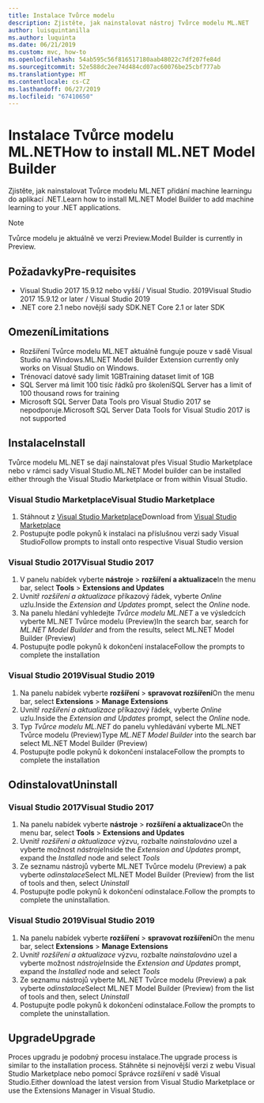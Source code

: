 ```yaml
---
title: Instalace Tvůrce modelu
description: Zjistěte, jak nainstalovat nástroj Tvůrce modelu ML.NET
author: luisquintanilla
ms.author: luquinta
ms.date: 06/21/2019
ms.custom: mvc, how-to
ms.openlocfilehash: 54ab595c56f816517180aab48022c7df207fe84d
ms.sourcegitcommit: 52e588dc2ee74d484cd07ac60076be25cbf777ab
ms.translationtype: MT
ms.contentlocale: cs-CZ
ms.lasthandoff: 06/27/2019
ms.locfileid: "67410650"
---
```

# <a name="how-to-install-mlnet-model-builder"></a><span data-ttu-id="10a69-103">Instalace Tvůrce modelu ML.NET</span><span class="sxs-lookup"><span data-stu-id="10a69-103">How to install ML.NET Model Builder</span></span>

<span data-ttu-id="10a69-104">Zjistěte, jak nainstalovat Tvůrce modelu ML.NET přidání machine learningu do aplikací .NET.</span><span class="sxs-lookup"><span data-stu-id="10a69-104">Learn how to install ML.NET Model Builder to add machine learning to your .NET applications.</span></span>

> [!NOTE]
> <span data-ttu-id="10a69-105">Tvůrce modelu je aktuálně ve verzi Preview.</span><span class="sxs-lookup"><span data-stu-id="10a69-105">Model Builder is currently in Preview.</span></span>

## <a name="pre-requisites"></a><span data-ttu-id="10a69-106">Požadavky</span><span class="sxs-lookup"><span data-stu-id="10a69-106">Pre-requisites</span></span>

- <span data-ttu-id="10a69-107">Visual Studio 2017 15.9.12 nebo vyšší / Visual Studio. 2019</span><span class="sxs-lookup"><span data-stu-id="10a69-107">Visual Studio 2017 15.9.12 or later / Visual Studio 2019</span></span>
- <span data-ttu-id="10a69-108">.NET core 2.1 nebo novější sady SDK</span><span class="sxs-lookup"><span data-stu-id="10a69-108">.NET Core 2.1 or later SDK</span></span>

## <a name="limitations"></a><span data-ttu-id="10a69-109">Omezení</span><span class="sxs-lookup"><span data-stu-id="10a69-109">Limitations</span></span>

- <span data-ttu-id="10a69-110">Rozšíření Tvůrce modelu ML.NET aktuálně funguje pouze v sadě Visual Studio na Windows.</span><span class="sxs-lookup"><span data-stu-id="10a69-110">ML.NET Model Builder Extension currently only works on Visual Studio on Windows.</span></span>
- <span data-ttu-id="10a69-111">Trénovací datové sady limit 1GB</span><span class="sxs-lookup"><span data-stu-id="10a69-111">Training dataset limit of 1GB</span></span>
- <span data-ttu-id="10a69-112">SQL Server má limit 100 tisíc řádků pro školení</span><span class="sxs-lookup"><span data-stu-id="10a69-112">SQL Server has a limit of 100 thousand rows for training</span></span>
- <span data-ttu-id="10a69-113">Microsoft SQL Server Data Tools pro Visual Studio 2017 se nepodporuje.</span><span class="sxs-lookup"><span data-stu-id="10a69-113">Microsoft SQL Server Data Tools for Visual Studio 2017 is not supported</span></span>

## <a name="install"></a><span data-ttu-id="10a69-114">Instalace</span><span class="sxs-lookup"><span data-stu-id="10a69-114">Install</span></span>

<span data-ttu-id="10a69-115">Tvůrce modelu ML.NET se dají nainstalovat přes Visual Studio Marketplace nebo v rámci sady Visual Studio.</span><span class="sxs-lookup"><span data-stu-id="10a69-115">ML.NET Model builder can be installed either through the Visual Studio Marketplace or from within Visual Studio.</span></span> 

### <a name="visual-studio-marketplace"></a><span data-ttu-id="10a69-116">Visual Studio Marketplace</span><span class="sxs-lookup"><span data-stu-id="10a69-116">Visual Studio Marketplace</span></span>

1. <span data-ttu-id="10a69-117">Stáhnout z [Visual Studio Marketplace](https://marketplace.visualstudio.com/items?itemName=MLNET.07)</span><span class="sxs-lookup"><span data-stu-id="10a69-117">Download from [Visual Studio Marketplace](https://marketplace.visualstudio.com/items?itemName=MLNET.07)</span></span>
1. <span data-ttu-id="10a69-118">Postupujte podle pokynů k instalaci na příslušnou verzi sady Visual Studio</span><span class="sxs-lookup"><span data-stu-id="10a69-118">Follow prompts to install onto respective Visual Studio version</span></span>

### <a name="visual-studio-2017"></a><span data-ttu-id="10a69-119">Visual Studio 2017</span><span class="sxs-lookup"><span data-stu-id="10a69-119">Visual Studio 2017</span></span>

1. <span data-ttu-id="10a69-120">V panelu nabídek vyberte **nástroje** > **rozšíření a aktualizace**</span><span class="sxs-lookup"><span data-stu-id="10a69-120">In the menu bar, select **Tools** > **Extensions and Updates**</span></span>
1. <span data-ttu-id="10a69-121">Uvnitř *rozšíření a aktualizace* příkazový řádek, vyberte *Online* uzlu.</span><span class="sxs-lookup"><span data-stu-id="10a69-121">Inside the *Extension and Updates* prompt, select the *Online* node.</span></span>
1. <span data-ttu-id="10a69-122">Na panelu hledání vyhledejte *Tvůrce modelu ML.NET* a ve výsledcích vyberte ML.NET Tvůrce modelu (Preview)</span><span class="sxs-lookup"><span data-stu-id="10a69-122">In the search bar, search for *ML.NET Model Builder* and from the results, select ML.NET Model Builder (Preview)</span></span>
1. <span data-ttu-id="10a69-123">Postupujte podle pokynů k dokončení instalace</span><span class="sxs-lookup"><span data-stu-id="10a69-123">Follow the prompts to complete the installation</span></span>

### <a name="visual-studio-2019"></a><span data-ttu-id="10a69-124">Visual Studio 2019</span><span class="sxs-lookup"><span data-stu-id="10a69-124">Visual Studio 2019</span></span>

1. <span data-ttu-id="10a69-125">Na panelu nabídek vyberte **rozšíření** > **spravovat rozšíření**</span><span class="sxs-lookup"><span data-stu-id="10a69-125">On the menu bar, select **Extensions** > **Manage Extensions**</span></span>
1. <span data-ttu-id="10a69-126">Uvnitř *rozšíření a aktualizace* příkazový řádek, vyberte *Online* uzlu.</span><span class="sxs-lookup"><span data-stu-id="10a69-126">Inside the *Extension and Updates* prompt, select the *Online* node.</span></span>
1. <span data-ttu-id="10a69-127">Typ *Tvůrce modelu ML.NET* do panelu vyhledávání vyberte ML.NET Tvůrce modelu (Preview)</span><span class="sxs-lookup"><span data-stu-id="10a69-127">Type *ML.NET Model Builder* into the search bar select ML.NET Model Builder (Preview)</span></span>
1. <span data-ttu-id="10a69-128">Postupujte podle pokynů k dokončení instalace</span><span class="sxs-lookup"><span data-stu-id="10a69-128">Follow the prompts to complete the installation</span></span>

## <a name="uninstall"></a><span data-ttu-id="10a69-129">Odinstalovat</span><span class="sxs-lookup"><span data-stu-id="10a69-129">Uninstall</span></span>

### <a name="visual-studio-2017"></a><span data-ttu-id="10a69-130">Visual Studio 2017</span><span class="sxs-lookup"><span data-stu-id="10a69-130">Visual Studio 2017</span></span>

1. <span data-ttu-id="10a69-131">Na panelu nabídek vyberte **nástroje** > **rozšíření a aktualizace**</span><span class="sxs-lookup"><span data-stu-id="10a69-131">On the menu bar, select **Tools** > **Extensions and Updates**</span></span>
1. <span data-ttu-id="10a69-132">Uvnitř *rozšíření a aktualizace* výzvu, rozbalte *nainstalováno* uzel a vyberte možnost *nástroje*</span><span class="sxs-lookup"><span data-stu-id="10a69-132">Inside the *Extension and Updates* prompt, expand the *Installed* node and select *Tools*</span></span>
1. <span data-ttu-id="10a69-133">Ze seznamu nástrojů vyberte ML.NET Tvůrce modelu (Preview) a pak vyberte *odinstalace*</span><span class="sxs-lookup"><span data-stu-id="10a69-133">Select ML.NET Model Builder (Preview) from the list of tools and then, select *Uninstall*</span></span>
1. <span data-ttu-id="10a69-134">Postupujte podle pokynů k dokončení odinstalace.</span><span class="sxs-lookup"><span data-stu-id="10a69-134">Follow the prompts to complete the uninstallation.</span></span>

### <a name="visual-studio-2019"></a><span data-ttu-id="10a69-135">Visual Studio 2019</span><span class="sxs-lookup"><span data-stu-id="10a69-135">Visual Studio 2019</span></span>

1. <span data-ttu-id="10a69-136">Na panelu nabídek vyberte **rozšíření** > **spravovat rozšíření**</span><span class="sxs-lookup"><span data-stu-id="10a69-136">On the menu bar, select **Extensions** > **Manage Extensions**</span></span>
1. <span data-ttu-id="10a69-137">Uvnitř *rozšíření a aktualizace* výzvu, rozbalte *nainstalováno* uzel a vyberte možnost *nástroje*</span><span class="sxs-lookup"><span data-stu-id="10a69-137">Inside the *Extension and Updates* prompt, expand the *Installed* node and select *Tools*</span></span>
1. <span data-ttu-id="10a69-138">Ze seznamu nástrojů vyberte ML.NET Tvůrce modelu (Preview) a pak vyberte *odinstalace*</span><span class="sxs-lookup"><span data-stu-id="10a69-138">Select ML.NET Model Builder (Preview) from the list of tools and then, select *Uninstall*</span></span>
1. <span data-ttu-id="10a69-139">Postupujte podle pokynů k dokončení odinstalace.</span><span class="sxs-lookup"><span data-stu-id="10a69-139">Follow the prompts to complete the uninstallation.</span></span>

## <a name="upgrade"></a><span data-ttu-id="10a69-140">Upgrade</span><span class="sxs-lookup"><span data-stu-id="10a69-140">Upgrade</span></span>

<span data-ttu-id="10a69-141">Proces upgradu je podobný procesu instalace.</span><span class="sxs-lookup"><span data-stu-id="10a69-141">The upgrade process is similar to the installation process.</span></span> <span data-ttu-id="10a69-142">Stáhněte si nejnovější verzi z webu Visual Studio Marketplace nebo pomocí Správce rozšíření v sadě Visual Studio.</span><span class="sxs-lookup"><span data-stu-id="10a69-142">Either download the latest version from Visual Studio Marketplace or use the Extensions Manager in Visual Studio.</span></span>
